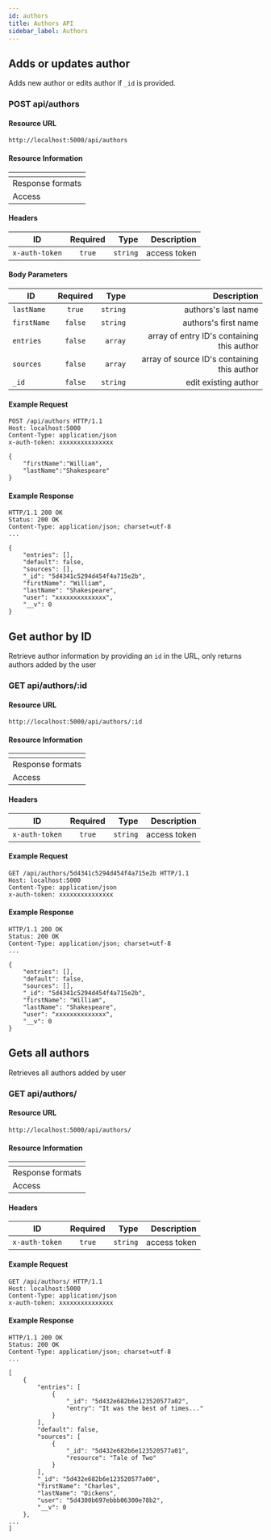 ```yaml
---
id: authors
title: Authors API
sidebar_label: Authors
---
```


## Adds or updates author

Adds new author or edits author if `_id` is provided.

### POST api/authors

#### Resource URL

```
http://localhost:5000/api/authors
```

#### Resource Information

| []()             |
| ---------------- |
| Response formats | JSON |
| Access           | Private |

#### Headers

| ID             | Required |     Type |  Description |
| -------------- | :------: | -------: | -----------: |
| `x-auth-token` |  `true`  | `string` | access token |

#### Body Parameters

| ID          | Required |     Type |                                 Description |
| ----------- | :------: | -------: | ------------------------------------------: |
| `lastName`  |  `true`  | `string` |                         authors's last name |
| `firstName` | `false`  | `string` |                        authors's first name |
| `entries`   | `false`  |  `array` |  array of entry ID's containing this author |
| `sources`   | `false`  |  `array` | array of source ID's containing this author |
| `_id`       | `false`  | `string` |                        edit existing author |

#### Example Request

    POST /api/authors HTTP/1.1
    Host: localhost:5000
    Content-Type: application/json
    x-auth-token: xxxxxxxxxxxxxxx

    {
        "firstName":"William",
        "lastName":"Shakespeare"
    }

#### Example Response

    HTTP/1.1 200 OK
    Status: 200 OK
    Content-Type: application/json; charset=utf-8
    ...

    {
        "entries": [],
        "default": false,
        "sources": [],
        "_id": "5d4341c5294d454f4a715e2b",
        "firstName": "William",
        "lastName": "Shakespeare",
        "user": "xxxxxxxxxxxxxx",
        "__v": 0
    }

## Get author by ID

Retrieve author information by providing an `id` in the URL, only returns authors added by the user

### GET api/authors/:id

#### Resource URL

```
http://localhost:5000/api/authors/:id
```

#### Resource Information

| []()             |
| ---------------- |
| Response formats | JSON |
| Access           | Private |

#### Headers

| ID             | Required |     Type |  Description |
| -------------- | :------: | -------: | -----------: |
| `x-auth-token` |  `true`  | `string` | access token |

#### Example Request

    GET /api/authors/5d4341c5294d454f4a715e2b HTTP/1.1
    Host: localhost:5000
    Content-Type: application/json
    x-auth-token: xxxxxxxxxxxxxxx

#### Example Response

    HTTP/1.1 200 OK
    Status: 200 OK
    Content-Type: application/json; charset=utf-8
    ...

    {
        "entries": [],
        "default": false,
        "sources": [],
        "_id": "5d4341c5294d454f4a715e2b",
        "firstName": "William",
        "lastName": "Shakespeare",
        "user": "xxxxxxxxxxxxxx",
        "__v": 0
    }

## Gets all authors

Retrieves all authors added by user

### GET api/authors/

#### Resource URL

```
http://localhost:5000/api/authors/
```

#### Resource Information

| []()             |
| ---------------- |
| Response formats | JSON |
| Access           | Private |

#### Headers

| ID             | Required |     Type |  Description |
| -------------- | :------: | -------: | -----------: |
| `x-auth-token` |  `true`  | `string` | access token |

#### Example Request

    GET /api/authors/ HTTP/1.1
    Host: localhost:5000
    Content-Type: application/json
    x-auth-token: xxxxxxxxxxxxxxx

#### Example Response

    HTTP/1.1 200 OK
    Status: 200 OK
    Content-Type: application/json; charset=utf-8
    ...

    [
        {
            "entries": [
                {
                    "_id": "5d432e682b6e123520577a02",
                    "entry": "It was the best of times..."
                }
            ],
            "default": false,
            "sources": [
                {
                    "_id": "5d432e682b6e123520577a01",
                    "resource": "Tale of Two"
                }
            ],
            "_id": "5d432e682b6e123520577a00",
            "firstName": "Charles",
            "lastName": "Dickens",
            "user": "5d4300b697ebbb06300e78b2",
            "__v": 0
        },
    ...
    ]
